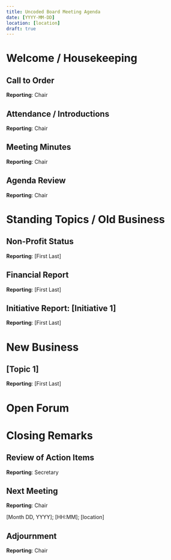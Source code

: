 ```yaml
---
title: Uncoded Board Meeting Agenda
date: [YYYY-MM-DD]
location: [location]
draft: true
---
```

# Welcome / Housekeeping

## Call to Order

**Reporting**: Chair

## Attendance / Introductions

**Reporting**: Chair

## Meeting Minutes

**Reporting**: Chair

## Agenda Review

**Reporting**: Chair

# Standing Topics / Old Business

## Non-Profit Status

**Reporting**: [First Last]

## Financial Report

**Reporting**: [First Last]

## Initiative Report: [Initiative 1]

**Reporting**: [First Last]

# New Business

## [Topic 1]

**Reporting**: [First Last]

# Open Forum

# Closing Remarks

## Review of Action Items

**Reporting**: Secretary

## Next Meeting

**Reporting**: Chair

[Month DD, YYYY]; [HH:MM]; [location]

## Adjournment

**Reporting**: Chair



